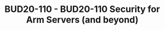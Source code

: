 ---
categories:
- BUD20
image:
  featured: 'true'
  path: https://static.linaro.org/connect/bud20/images/BUD20-110.png
session_id: BUD20-110
session_speakers:
- speaker_bio: Stuart Yoder is a Principal System Architect in the Architecture and
    Technology Group at Arm. His area of focus is platform security for infrastructure
    system (e.g. servers, edge) and he is responsible for the Server Base Security
    Guide specification. He represents Arm in the Trusted Computing Group and Open
    Compute Project's security working group. Prior to joining Arm in 2017 he held
    positions in systems software and architecture at NXP/Freescale, Intel, Dell,
    Parthus Technologies, Siemens, Motorola, and IBM.
  speaker_company: Arm
  speaker_image: http://avatars.sched.co/9/18/7250025/avatar.jpg.320x320px.jpg?4e8
  speaker_name: Stuart Yoder
  speaker_position: Principal System Architect
  speaker_role: attendee, speaker
session_track: Security
tag: session
tags: Security
title: BUD20-110 - BUD20-110 Security for Arm Servers (and beyond)
---